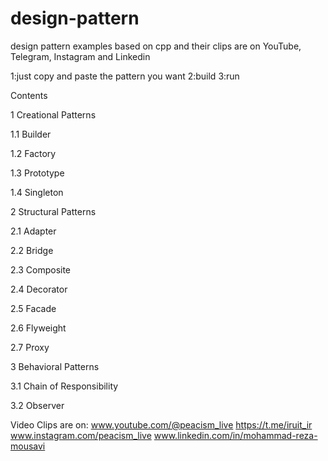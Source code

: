 # design-pattern
design pattern examples based on cpp and their clips are on YouTube, Telegram, Instagram and Linkedin

1:just copy and paste the pattern you want 
2:build
3:run



Contents

1	Creational Patterns

1.1	Builder

1.2	Factory

1.3	Prototype

1.4	Singleton

2	Structural Patterns

2.1	Adapter

2.2	Bridge

2.3	Composite

2.4	Decorator

2.5	Facade

2.6	Flyweight

2.7	Proxy

3	Behavioral Patterns

3.1	Chain of Responsibility

3.2	Observer


Video Clips are on:
www.youtube.com/@peacism_live
https://t.me/iruit_ir
www.instagram.com/peacism_live
www.linkedin.com/in/mohammad-reza-mousavi

